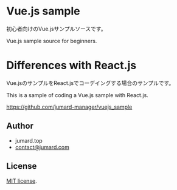 # Vue.js sample

初心者向けのVue.jsサンプルソースです。

Vue.js sample source for beginners.

# Differences with React.js

Vue.jsのサンプルをReact.jsでコーデイングする場合のサンプルです。

This is a sample of coding a Vue.js sample with React.js.

https://github.com/jumard-manager/vuejs_sample

## Author

* jumard.top
* contact@jumard.com
 
## License
[MIT license](https://en.wikipedia.org/wiki/MIT_License).